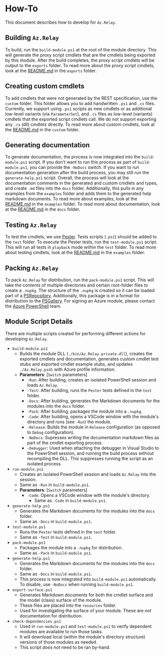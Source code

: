 # How-To
This document describes how to develop for `Az.Relay`.

## Building `Az.Relay`
To build, run the `build-module.ps1` at the root of the module directory. This will generate the proxy script cmdlets that are the cmdlets being exported by this module. After the build completes, the proxy script cmdlets will be output to the `exports` folder. To read more about the proxy script cmdlets, look at the [README.md](exports/README.md) in the `exports` folder.

## Creating custom cmdlets
To add cmdlets that were not generated by the REST specification, use the `custom` folder. This folder allows you to add handwritten `.ps1` and `.cs` files. Currently, we support using `.ps1` scripts as new cmdlets or as additional low-level variants (via `ParameterSet`), and `.cs` files as low-level (variants) cmdlets that the exported script cmdlets call. We do not support exporting any `.cs` (dll) cmdlets directly. To read more about custom cmdlets, look at the [README.md](custom/README.md) in the `custom` folder.

## Generating documentation
To generate documentation, the process is now integrated into the `build-module.ps1` script. If you don't want to run this process as part of `build-module.ps1`, you can provide the `-NoDocs` switch. If you want to run documentation generation after the build process, you may still run the `generate-help.ps1` script. Overall, the process will look at the documentation comments in the generated and custom cmdlets and types, and create `.md` files into the `docs` folder. Additionally, this pulls in any examples from the `examples` folder and adds them to the generated help markdown documents. To read more about examples, look at the [README.md](examples/README.md) in the `examples` folder. To read more about documentation, look at the [README.md](docs/README.md) in the `docs` folder.

## Testing `Az.Relay`
To test the cmdlets, we use [Pester](https://github.com/pester/Pester). Tests scripts (`.ps1`) should be added to the `test` folder. To execute the Pester tests, run the `test-module.ps1` script. This will run all tests in `playback` mode within the `test` folder. To read more about testing cmdlets, look at the [README.md](examples/README.md) in the `examples` folder.

## Packing `Az.Relay`
To pack `Az.Relay` for distribution, run the `pack-module.ps1` script. This will take the contents of multiple directories and certain root-folder files to create a `.nupkg`. The structure of the `.nupkg` is created so it can be loaded part of a [PSRepository](https://docs.microsoft.com/powershell/module/powershellget/register-psrepository). Additionally, this package is in a format for distribution to the [PSGallery](https://www.powershellgallery.com/). For signing an Azure module, please contact the [Azure PowerShell](https://github.com/Azure/azure-powershell) team.

## Module Script Details
There are multiple scripts created for performing different actions for developing `Az.Relay`.
- `build-module.ps1`
  - Builds the module DLL (`./bin/Az.Relay.private.dll`), creates the exported cmdlets and documentation, generates custom cmdlet test stubs and exported cmdlet example stubs, and updates `./Az.Relay.psd1` with Azure profile information.
  - **Parameters**: [`Switch` parameters]
    - `-Run`: After building, creates an isolated PowerShell session and loads `Az.Relay`.
    - `-Test`: After building, runs the `Pester` tests defined in the `test` folder.
    - `-Docs`: After building, generates the Markdown documents for the modules into the `docs` folder.
    - `-Pack`: After building, packages the module into a `.nupkg`.
    - `-Code`: After building, opens a VSCode window with the module's directory and runs (see `-Run`) the module.
    - `-Release`: Builds the module in `Release` configuration (as opposed to `Debug` configuration).
    - `-NoDocs`: Supresses writing the documentation markdown files as part of the cmdlet exporting process.
    - `-Debugger`: Used when attaching the debugger in Visual Studio to the PowerShell session, and running the build process without recompiling the DLL. This suppresses running the script as an isolated process.
- `run-module.ps1`
  - Creates an isolated PowerShell session and loads `Az.Relay` into the session.
  - Same as `-Run` in `build-module.ps1`.
  - **Parameters**: [`Switch` parameters]
    - `-Code`: Opens a VSCode window with the module's directory.
      - Same as `-Code` in `build-module.ps1`.
- `generate-help.ps1`
  - Generates the Markdown documents for the modules into the `docs` folder.
  - Same as `-Docs` in `build-module.ps1`.
- `test-module.ps1`
  - Runs the `Pester` tests defined in the `test` folder.
  - Same as `-Test` in `build-module.ps1`.
- `pack-module.ps1`
  - Packages the module into a `.nupkg` for distribution.
  - Same as `-Pack` in `build-module.ps1`.
- `generate-help.ps1`
  - Generates the Markdown documents for the modules into the `docs` folder.
  - Same as `-Docs` in `build-module.ps1`.
  - This process is now integrated into `build-module.ps1` automatically. To disable, use `-NoDocs` when running `build-module.ps1`.
- `export-surface.ps1`
  - Generates Markdown documents for both the cmdlet surface and the model (class) surface of the module.
  - These files are placed into the `resources` folder.
  - Used for investigating the surface of your module. These are *not* documentation for distribution.
- `check-dependencies.ps1`
  - Used in `run-module.ps1` and `test-module.ps1` to verify dependent modules are available to run those tasks.
  - It will download local (within the module's directory structure) versions of those modules as needed.
  - This script *does not* need to be ran by-hand.